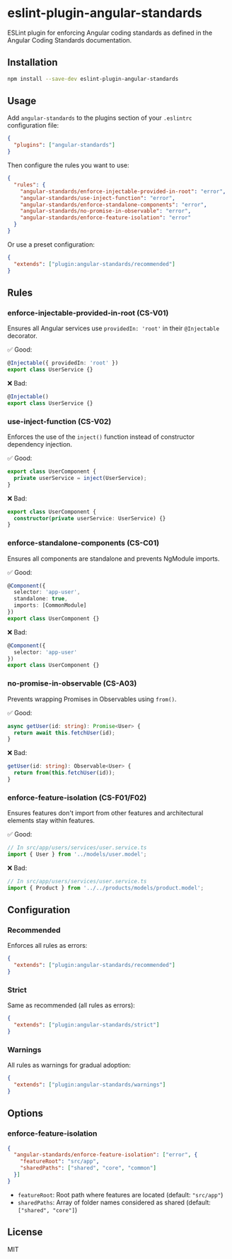 # eslint-plugin-angular-standards

ESLint plugin for enforcing Angular coding standards as defined in the Angular Coding Standards documentation.

## Installation

```bash
npm install --save-dev eslint-plugin-angular-standards
```

## Usage

Add `angular-standards` to the plugins section of your `.eslintrc` configuration file:

```json
{
  "plugins": ["angular-standards"]
}
```

Then configure the rules you want to use:

```json
{
  "rules": {
    "angular-standards/enforce-injectable-provided-in-root": "error",
    "angular-standards/use-inject-function": "error",
    "angular-standards/enforce-standalone-components": "error",
    "angular-standards/no-promise-in-observable": "error",
    "angular-standards/enforce-feature-isolation": "error"
  }
}
```

Or use a preset configuration:

```json
{
  "extends": ["plugin:angular-standards/recommended"]
}
```

## Rules

### enforce-injectable-provided-in-root (CS-V01)
Ensures all Angular services use `providedIn: 'root'` in their `@Injectable` decorator.

✅ Good:
```typescript
@Injectable({ providedIn: 'root' })
export class UserService {}
```

❌ Bad:
```typescript
@Injectable()
export class UserService {}
```

### use-inject-function (CS-V02)
Enforces the use of the `inject()` function instead of constructor dependency injection.

✅ Good:
```typescript
export class UserComponent {
  private userService = inject(UserService);
}
```

❌ Bad:
```typescript
export class UserComponent {
  constructor(private userService: UserService) {}
}
```

### enforce-standalone-components (CS-C01)
Ensures all components are standalone and prevents NgModule imports.

✅ Good:
```typescript
@Component({
  selector: 'app-user',
  standalone: true,
  imports: [CommonModule]
})
export class UserComponent {}
```

❌ Bad:
```typescript
@Component({
  selector: 'app-user'
})
export class UserComponent {}
```

### no-promise-in-observable (CS-A03)
Prevents wrapping Promises in Observables using `from()`.

✅ Good:
```typescript
async getUser(id: string): Promise<User> {
  return await this.fetchUser(id);
}
```

❌ Bad:
```typescript
getUser(id: string): Observable<User> {
  return from(this.fetchUser(id));
}
```

### enforce-feature-isolation (CS-F01/F02)
Ensures features don't import from other features and architectural elements stay within features.

✅ Good:
```typescript
// In src/app/users/services/user.service.ts
import { User } from '../models/user.model';
```

❌ Bad:
```typescript
// In src/app/users/services/user.service.ts
import { Product } from '../../products/models/product.model';
```

## Configuration

### Recommended
Enforces all rules as errors:

```json
{
  "extends": ["plugin:angular-standards/recommended"]
}
```

### Strict
Same as recommended (all rules as errors):

```json
{
  "extends": ["plugin:angular-standards/strict"]
}
```

### Warnings
All rules as warnings for gradual adoption:

```json
{
  "extends": ["plugin:angular-standards/warnings"]
}
```

## Options

### enforce-feature-isolation

```json
{
  "angular-standards/enforce-feature-isolation": ["error", {
    "featureRoot": "src/app",
    "sharedPaths": ["shared", "core", "common"]
  }]
}
```

- `featureRoot`: Root path where features are located (default: `"src/app"`)
- `sharedPaths`: Array of folder names considered as shared (default: `["shared", "core"]`)

## License

MIT